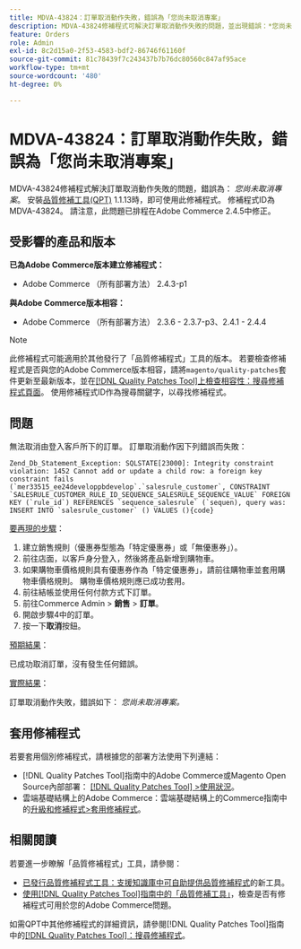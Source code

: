 ```yaml
---
title: MDVA-43824：訂單取消動作失敗，錯誤為「您尚未取消專案」
description: MDVA-43824修補程式可解決訂單取消動作失敗的問題，並出現錯誤：*您尚未取消專案*。 安裝[Quality Patches Tool (QPT)](https://experienceleague.adobe.com/en/docs/commerce-knowledge-base/kb/announcements/commerce-announcements/magento-quality-patches-released-new-tool-to-self-serve-quality-patches) 1.1.13後，即可使用此修補程式。 修補程式ID為MDVA-43824。 請注意，此問題已排程在Adobe Commerce 2.4.5中修正。
feature: Orders
role: Admin
exl-id: 8c2d15a0-2f53-4583-bdf2-86746f61160f
source-git-commit: 81c78439f7c243437b7b76dc80560c847af95ace
workflow-type: tm+mt
source-wordcount: '480'
ht-degree: 0%

---
```


# MDVA-43824：訂單取消動作失敗，錯誤為「您尚未取消專案」

MDVA-43824修補程式解決訂單取消動作失敗的問題，錯誤為： *您尚未取消專案*。 安裝[品質修補工具(QPT)](https://experienceleague.adobe.com/en/docs/commerce-knowledge-base/kb/announcements/commerce-announcements/magento-quality-patches-released-new-tool-to-self-serve-quality-patches) 1.1.13時，即可使用此修補程式。 修補程式ID為MDVA-43824。 請注意，此問題已排程在Adobe Commerce 2.4.5中修正。

## 受影響的產品和版本

**已為Adobe Commerce版本建立修補程式：**

* Adobe Commerce （所有部署方法） 2.4.3-p1

**與Adobe Commerce版本相容：**

* Adobe Commerce （所有部署方法） 2.3.6 - 2.3.7-p3、2.4.1 - 2.4.4

>[!NOTE]
>
>此修補程式可能適用於其他發行了「品質修補程式」工具的版本。 若要檢查修補程式是否與您的Adobe Commerce版本相容，請將`magento/quality-patches`套件更新至最新版本，並在[[!DNL Quality Patches Tool]上檢查相容性：搜尋修補程式頁面](https://experienceleague.adobe.com/en/docs/commerce-knowledge-base/kb/announcements/commerce-announcements/magento-quality-patches-released-new-tool-to-self-serve-quality-patches)。 使用修補程式ID作為搜尋關鍵字，以尋找修補程式。

## 問題

無法取消由登入客戶所下的訂單。 訂單取消動作因下列錯誤而失敗：

```
Zend_Db_Statement_Exception: SQLSTATE[23000]: Integrity constraint violation: 1452 Cannot add or update a child row: a foreign key constraint fails (`mer33515_ee24developpbdevelop`.`salesrule_customer`, CONSTRAINT `SALESRULE_CUSTOMER_RULE_ID_SEQUENCE_SALESRULE_SEQUENCE_VALUE` FOREIGN KEY (`rule_id`) REFERENCES `sequence_salesrule` (`sequen), query was: INSERT INTO `salesrule_customer` () VALUES (){code}
```

<u>要再現的步驟</u>：

1. 建立銷售規則（優惠券型態為「特定優惠券」或「無優惠券」）。
1. 前往店面，以客戶身分登入，然後將產品新增到購物車。
1. 如果購物車價格規則具有優惠券作為「特定優惠券」，請前往購物車並套用購物車價格規則。 購物車價格規則應已成功套用。
1. 前往結帳並使用任何付款方式下訂單。
1. 前往Commerce Admin > **銷售** > **訂單**。
1. 開啟步驟4中的訂單。
1. 按一下&#x200B;**取消**&#x200B;按鈕。

<u>預期結果</u>：

已成功取消訂單，沒有發生任何錯誤。

<u>實際結果</u>：

訂單取消動作失敗，錯誤如下： *您尚未取消專案。*

## 套用修補程式

若要套用個別修補程式，請根據您的部署方法使用下列連結：

* [!DNL Quality Patches Tool]指南中的Adobe Commerce或Magento Open Source內部部署： [[!DNL Quality Patches Tool] >使用狀況](/help/tools/quality-patches-tool/usage.md)。
* 雲端基礎結構上的Adobe Commerce：雲端基礎結構上的Commerce指南中的[升級和修補程式>套用修補程式](https://experienceleague.adobe.com/docs/commerce-cloud-service/user-guide/develop/upgrade/apply-patches.html)。

## 相關閱讀

若要進一步瞭解「品質修補程式」工具，請參閱：

* [已發行品質修補程式工具：支援知識庫中可自助提供品質修補程式](https://experienceleague.adobe.com/en/docs/commerce-knowledge-base/kb/announcements/commerce-announcements/magento-quality-patches-released-new-tool-to-self-serve-quality-patches)的新工具。
* [使用[!DNL Quality Patches Tool]指南中的「品質修補工具」](/help/tools/quality-patches-tool/patches-available-in-qpt/check-patch-for-magento-issue-with-magento-quality-patches.md)，檢查是否有修補程式可用於您的Adobe Commerce問題。

如需QPT中其他修補程式的詳細資訊，請參閱[!DNL Quality Patches Tool]指南中的[[!DNL Quality Patches Tool]：搜尋修補程式](https://experienceleague.adobe.com/tools/commerce-quality-patches/index.html)。
